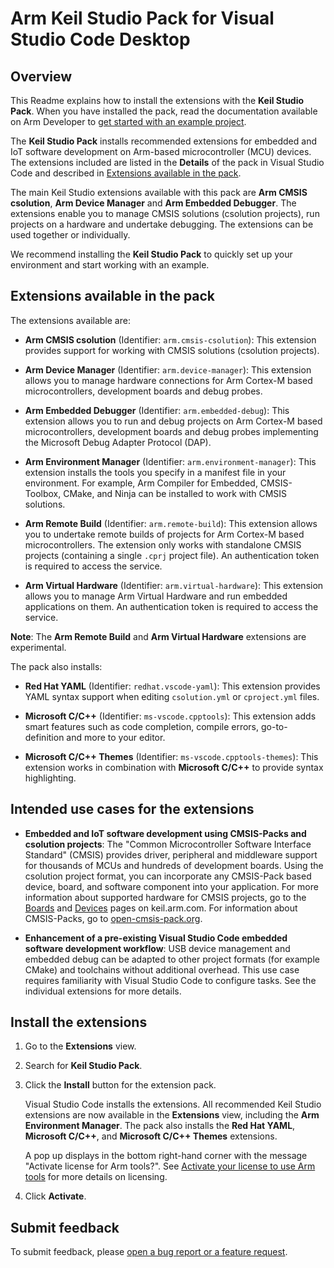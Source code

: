 # Arm Keil Studio Pack for Visual Studio Code Desktop

## Overview

This Readme explains how to install the extensions with the **Keil Studio Pack**. When you have installed the pack, read the documentation available on Arm Developer to [get started with an example project](https://developer.arm.com/documentation/108029/latest/Get-started-with-an-example-project).

The **Keil Studio Pack** installs recommended extensions for embedded and IoT software development on Arm-based microcontroller (MCU) devices. The extensions included are listed in the **Details** of the pack in Visual Studio Code and described in [Extensions available in the pack](#extensions-available-in-the-pack).

The main Keil Studio extensions available with this pack are **Arm CMSIS csolution**, **Arm Device Manager** and **Arm Embedded Debugger**. The extensions enable you to manage CMSIS solutions (csolution projects), run projects on a hardware and undertake debugging. The extensions can be used together or individually. 

We recommend installing the **Keil Studio Pack** to quickly set up your environment and start working with an example.

## Extensions available in the pack

The extensions available are:

- **Arm CMSIS csolution** (Identifier: `arm.cmsis-csolution`): This extension provides support for working with CMSIS solutions (csolution projects).

- **Arm Device Manager** (Identifier: `arm.device-manager`): This extension allows you to manage hardware connections for Arm Cortex-M based microcontrollers, development boards and debug probes.

- **Arm Embedded Debugger** (Identifier: `arm.embedded-debug`): This extension allows you to run and debug projects on Arm Cortex-M based microcontrollers, development boards and debug probes implementing the Microsoft Debug Adapter Protocol (DAP).

- **Arm Environment Manager** (Identifier: `arm.environment-manager`): This extension installs the tools you specify in a manifest file in your environment. For example, Arm Compiler for Embedded, CMSIS-Toolbox, CMake, and Ninja can be installed to work with CMSIS solutions.

- **Arm Remote Build** (Identifier: `arm.remote-build`): This extension allows you to undertake remote builds of projects for Arm Cortex-M based microcontrollers. The extension only works with standalone CMSIS projects (containing a single `.cprj` project file). An authentication token is required to access the service.

- **Arm Virtual Hardware** (Identifier: `arm.virtual-hardware`): This extension allows you to manage Arm Virtual Hardware and run embedded applications on them. An authentication token is required to access the service.

**Note**: The **Arm Remote Build** and **Arm Virtual Hardware** extensions are experimental.

The pack also installs:

- **Red Hat YAML** (Identifier: `redhat.vscode-yaml`): This extension provides YAML syntax support when editing `csolution.yml` or `cproject.yml` files.

- **Microsoft C/C++** (Identifier: `ms-vscode.cpptools`): This extension adds smart features such as code completion, compile errors, go-to-definition and more to your editor.

- **Microsoft C/C++ Themes** (Identifier: `ms-vscode.cpptools-themes`): This extension works in combination with **Microsoft C/C++** to provide syntax highlighting.

## Intended use cases for the extensions

- **Embedded and IoT software development using CMSIS-Packs and csolution projects**: The "Common Microcontroller Software Interface Standard" (CMSIS) provides driver, peripheral and middleware support for thousands of MCUs and hundreds of development boards. Using the csolution project format, you can incorporate any CMSIS-Pack based device, board, and software component into your application. For more information about supported hardware for CMSIS projects, go to the [Boards](https://www.keil.arm.com/boards/) and [Devices](https://www.keil.arm.com/devices/) pages on keil.arm.com. For information about CMSIS-Packs, go to [open-cmsis-pack.org](https://www.open-cmsis-pack.org/index.html).

- **Enhancement of a pre-existing Visual Studio Code embedded software development workflow**: USB device management and embedded debug can be adapted to other project formats (for example CMake) and toolchains without additional overhead. This use case requires familiarity with Visual Studio Code to configure tasks. See the individual extensions for more details.

## Install the extensions

1. Go to the **Extensions** view.

1. Search for **Keil Studio Pack**.

1. Click the **Install** button for the extension pack.

    Visual Studio Code installs the extensions. 
    All recommended Keil Studio extensions are now available in the **Extensions** view, including the  **Arm Environment Manager**. The pack also installs the **Red Hat YAML**, **Microsoft C/C++**, and **Microsoft C/C++ Themes** extensions.

    A pop up displays in the bottom right-hand corner with the message "Activate license for Arm tools?". See [Activate your license to use Arm tools](https://developer.arm.com/documentation/108029/latest/Activate-your-license-to-use-Arm-tools) for more details on licensing.

1. Click **Activate**.

## Submit feedback

To submit feedback, please [open a bug report or a feature request](https://github.com/Arm-Software/vscode-keil-studio-pack/issues/new/choose).